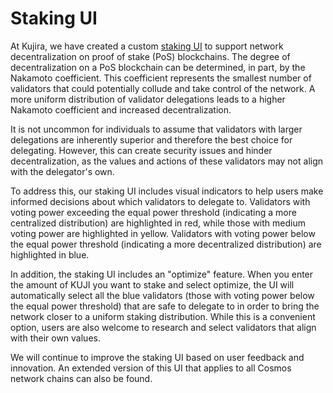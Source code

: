 # Staking UI

At Kujira, we have created a custom [staking UI](../../dapps-and-infrastructure/blue/stake.md) to support network decentralization on proof of stake (PoS) blockchains. The degree of decentralization on a PoS blockchain can be determined, in part, by the Nakamoto coefficient. This coefficient represents the smallest number of validators that could potentially collude and take control of the network. A more uniform distribution of validator delegations leads to a higher Nakamoto coefficient and increased decentralization.

It is not uncommon for individuals to assume that validators with larger delegations are inherently superior and therefore the best choice for delegating. However, this can create security issues and hinder decentralization, as the values and actions of these validators may not align with the delegator's own.

To address this, our staking UI includes visual indicators to help users make informed decisions about which validators to delegate to. Validators with voting power exceeding the equal power threshold (indicating a more centralized distribution) are highlighted in red, while those with medium voting power are highlighted in yellow. Validators with voting power below the equal power threshold (indicating a more decentralized distribution) are highlighted in blue.

In addition, the staking UI includes an "optimize" feature. When you enter the amount of KUJI you want to stake and select optimize, the UI will automatically select all the blue validators (those with voting power below the equal power threshold) that are safe to delegate to in order to bring the network closer to a uniform staking distribution. While this is a convenient option, users are also welcome to research and select validators that align with their own values.

We will continue to improve the staking UI based on user feedback and innovation. An extended version of this UI that applies to all Cosmos network chains can also be found.
